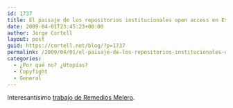 ```yaml
---
id: 1737
title: El paisaje de los repositorios institucionales open access en España
date: 2009-04-01T23:45:23+00:00
author: Jorge Cortell
layout: post
guid: https://cortell.net/blog/?p=1737
permalink: /2009/04/01/el-paisaje-de-los-repositorios-institucionales-open-access-en-espana/
categories:
  - ¿Por qué no? ¿Utopías?
  - Copyfight
  - General
---
```

Interesantísimo <a title="https://www2.ub.edu/bid/consulta_articulos.php?fichero=20meler4.htm" href="https://www2.ub.edu/bid/consulta_articulos.php?fichero=20meler4.htm" target="_blank">trabajo de Remedios Melero</a>.